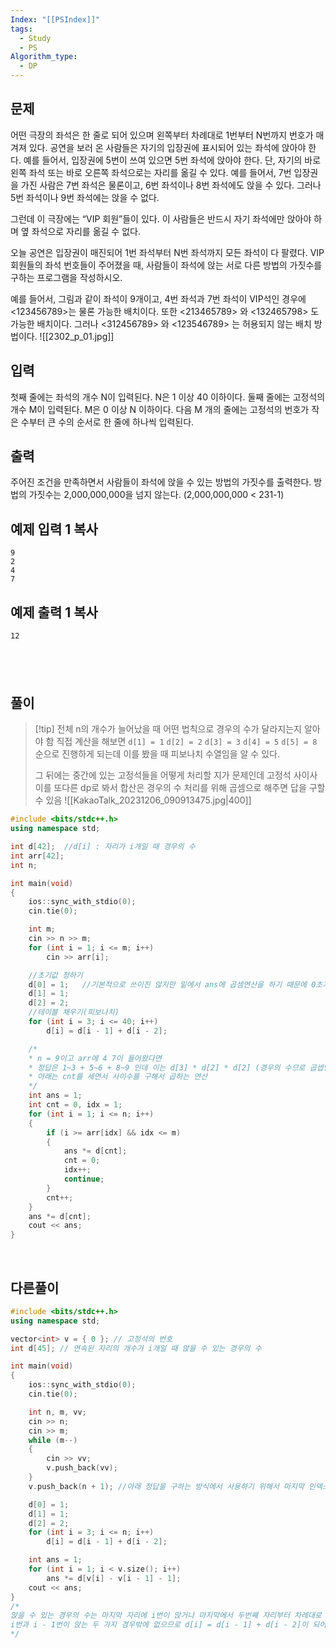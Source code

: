 ```yaml
---
Index: "[[PSIndex]]"
tags:
  - Study
  - PS
Algorithm_type:
  - DP
---
```


## 문제
어떤 극장의 좌석은 한 줄로 되어 있으며 왼쪽부터 차례대로 1번부터 N번까지 번호가 매겨져 있다. 공연을 보러 온 사람들은 자기의 입장권에 표시되어 있는 좌석에 앉아야 한다. 예를 들어서, 입장권에 5번이 쓰여 있으면 5번 좌석에 앉아야 한다. 단, 자기의 바로 왼쪽 좌석 또는 바로 오른쪽 좌석으로는 자리를 옮길 수 있다. 예를 들어서, 7번 입장권을 가진 사람은 7번 좌석은 물론이고, 6번 좌석이나 8번 좌석에도 앉을 수 있다. 그러나 5번 좌석이나 9번 좌석에는 앉을 수 없다.

그런데 이 극장에는 “VIP 회원”들이 있다. 이 사람들은 반드시 자기 좌석에만 앉아야 하며 옆 좌석으로 자리를 옮길 수 없다.

오늘 공연은 입장권이 매진되어 1번 좌석부터 N번 좌석까지 모든 좌석이 다 팔렸다. VIP 회원들의 좌석 번호들이 주어졌을 때, 사람들이 좌석에 앉는 서로 다른 방법의 가짓수를 구하는 프로그램을 작성하시오.

예를 들어서, 그림과 같이 좌석이 9개이고, 4번 좌석과 7번 좌석이 VIP석인 경우에 <123456789>는 물론 가능한 배치이다. 또한 <213465789> 와 <132465798> 도 가능한 배치이다. 그러나 <312456789> 와 <123546789> 는 허용되지 않는 배치 방법이다.
![[2302_p_01.jpg]]


## 입력

첫째 줄에는 좌석의 개수 N이 입력된다. N은 1 이상 40 이하이다. 둘째 줄에는 고정석의 개수 M이 입력된다. M은 0 이상 N 이하이다. 다음 M 개의 줄에는 고정석의 번호가 작은 수부터 큰 수의 순서로 한 줄에 하나씩 입력된다.

## 출력

주어진 조건을 만족하면서 사람들이 좌석에 앉을 수 있는 방법의 가짓수를 출력한다. 방법의 가짓수는 2,000,000,000을 넘지 않는다. (2,000,000,000 < 231-1)

## 예제 입력 1 복사

```
9
2
4
7
```

## 예제 출력 1 복사

```
12
```
   
---
## 풀이
> [!tip] 전체 n의 개수가 늘어났을 때 어떤 법칙으로 경우의 수가 달라지는지 알아야 함
> 직접 계산을 해보면
> `d[1] = 1`
> `d[2] = 2`
> `d[3] = 3`
> `d[4] = 5`
> `d[5] = 8` 순으로 진행하게 되는데
> 이를 봤을 때 피보나치 수열임을 알 수 있다.
> 
> 그 뒤에는 중간에 있는 고정석들을 어떻게 처리할 지가 문제인데
> 고정석 사이사이를 또다른 dp로 봐서
> 합산은 경우의 수 처리를 위해 곱셈으로 해주면 답을 구할 수 있음
> ![[KakaoTalk_20231206_090913475.jpg|400]]
```cpp
#include <bits/stdc++.h>
using namespace std;

int d[42];	//d[i] : 자리가 i개일 때 경우의 수
int arr[42];
int n;

int main(void) 
{
	ios::sync_with_stdio(0);
	cin.tie(0);

	int m;
	cin >> n >> m;
	for (int i = 1; i <= m; i++)
		cin >> arr[i];

	//초기값 정하기
	d[0] = 1;	//기본적으로 쓰이진 않지만 밑에서 ans에 곱셈연산을 하기 때문에 0초기화 방지를 위함
	d[1] = 1;
	d[2] = 2;
	//테이블 채우기(피보나치)
	for (int i = 3; i <= 40; i++)
		d[i] = d[i - 1] + d[i - 2];

	/*
	* n = 9이고 arr에 4 7이 들어왔다면
	* 정답은 1~3 + 5~6 + 8~9 인데 이는 d[3] * d[2] * d[2] (경우의 수므로 곱셉연산)
	* 아래는 cnt를 세면서 사이수를 구해서 곱하는 연산
	*/
	int ans = 1;
	int cnt = 0, idx = 1;
	for (int i = 1; i <= n; i++)	
	{
		if (i >= arr[idx] && idx <= m)
		{
			ans *= d[cnt];
			cnt = 0;
			idx++;
			continue;
		}
		cnt++;
	}
	ans *= d[cnt];
	cout << ans;
}
```
   
   
## 다른풀이
```cpp
#include <bits/stdc++.h>
using namespace std;

vector<int> v = { 0 }; // 고정석의 번호
int d[45]; // 연속된 자리의 개수가 i개일 때 앉을 수 있는 경우의 수

int main(void) 
{
	ios::sync_with_stdio(0);
	cin.tie(0);

	int n, m, vv;
	cin >> n;
	cin >> m;
	while (m--) 
	{
		cin >> vv;
		v.push_back(vv);
	}
	v.push_back(n + 1);	//아래 정답을 구하는 방식에서 사용하기 위해서 마지막 인덱스 삽입

	d[0] = 1;
	d[1] = 1;
	d[2] = 2;
	for (int i = 3; i <= n; i++) 
		d[i] = d[i - 1] + d[i - 2];

	int ans = 1;
	for (int i = 1; i < v.size(); i++) 
		ans *= d[v[i] - v[i - 1] - 1];
	cout << ans;
}
/*
앉을 수 있는 경우의 수는 마지막 자리에 i번이 앉거나 마지막에서 두번째 자리부터 차례대로
i번과 i - 1번이 앉는 두 가지 경우밖에 없으므로 d[i] = d[i - 1] + d[i - 2]이 되어 피보나치 수열을 이룸
*/
```